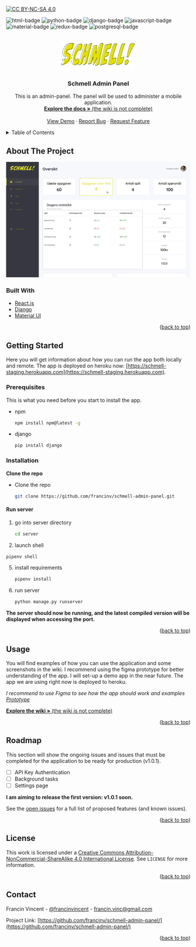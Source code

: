 <div id="top"></div>

[![CC BY-NC-SA 4.0][cc-by-nc-sa-image]][cc-by-nc-sa]

![html-badge]
![python-badge]
![django-badge]
![javascript-badge]
![material-badge]
![redux-badge]
![postgresql-badge]

<!-- PROJECT LOGO -->
<br />
<div align="center">
  <a href="https://github.com/francinv/schmell-admin-panel/">
    <img src="docs/img/assetlogo.png" alt="Logo" width="200" height="80">
  </a>

<h3 align="center">Schmell Admin Panel</h3>

  <p align="center">
    This is an admin-panel. The panel will be used to administer a mobile application. 
    <br />
    <a href="https://github.com/francinv/schmell-admin-panel/wiki"><strong>Explore the docs »</strong> (the wiki is not complete) </a>
    <br />
    <br />
    <a href="https://www.figma.com/proto/JRefmkvvkehRxD8ErPDeIx/Admin-Web-APP?node-id=4%3A80&scaling=min-zoom&page-id=0%3A1&starting-point-node-id=4%3A80">View Demo</a>
    ·
    <a href="https://github.com/francinv/schmell-admin-panel/issues">Report Bug</a>
    ·
    <a href="https://github.com/francinv/schmell-admin-panel/issues">Request Feature</a>
  </p>
</div>



<!-- TABLE OF CONTENTS -->
<details>
  <summary>Table of Contents</summary>
  <ol>
    <li>
      <a href="#about-the-project">About The Project</a>
      <ul>
        <li><a href="#built-with">Built With</a></li>
      </ul>
    </li>
    <li>
      <a href="#getting-started">Getting Started</a>
      <ul>
        <li><a href="#prerequisites">Prerequisites</a></li>
        <li><a href="#installation">Installation</a></li>
      </ul>
    </li>
    <li><a href="#usage">Usage</a></li>
    <li><a href="#roadmap">Roadmap</a></li>
    <li><a href="#contact">Contact</a></li>
    <li><a href="#license">License</a></li>
  </ol>
</details>



<!-- ABOUT THE PROJECT -->
## About The Project

[![Product Name Screen Shot][product-screenshot]](https://www.figma.com/proto/JRefmkvvkehRxD8ErPDeIx/Admin-Web-APP?node-id=4%3A80&scaling=min-zoom&page-id=0%3A1&starting-point-node-id=4%3A80)

### Built With

* [React.js](https://reactjs.org/)
* [Django](https://www.djangoproject.com/)
* [Material UI](https://mui.com/)

<p align="right">(<a href="#top">back to top</a>)</p>



<!-- GETTING STARTED -->
## Getting Started

Here you will get information about how you can run the app both locally and remote. The app is deployed on heroku now: [https://schmell-staging.herokuapp.com](https://schmell-staging.herokuapp.com). 

### Prerequisites

This is what you need before you start to install the app.
* npm
  ```sh
  npm install npm@latest -g
  ```
* django
  ```sh
  pip install django
  ```


### Installation

**Clone the repo**
* Clone the repo
   ```sh
   git clone https://github.com/francinv/schmell-admin-panel.git
   ```
#### Run server
1. go into server directory
    ```sh
    cd server
    ```
2. launch shell
  ```sh
  pipenv shell
  ```
5. install requirements
    ```sh
    pipenv install
    ```
3. run server
    ```sh
    python manage.py runserver
    ```

**The server should now be running, and the latest compiled version will be displayed when accessing the port.**

<p align="right">(<a href="#top">back to top</a>)</p>


<!-- USAGE EXAMPLES -->
## Usage

You will find examples of how you can use the application and some screenshots in the wiki. I recommend using the figma prototype for better understanding of the app. I will set-up a demo app in the near future. The app we are using right now is deployed to heroku. 

_I recommend to use Figma to see how the app should work and examples [Prototype](https://www.figma.com/proto/JRefmkvvkehRxD8ErPDeIx/Admin-Web-APP?node-id=4%3A80&scaling=min-zoom&page-id=0%3A1&starting-point-node-id=4%3A80)_

<a href="https://github.com/francinv/schmell-admin-panel/wiki"><strong>Explore the wiki »</strong> (the wiki is not complete) </a>
<p align="right">(<a href="#top">back to top</a>)</p>

<!-- ROADMAP -->
## Roadmap
This section will show the ongoing issues and issues that must be completed for the application to be ready for production (v1.0.1).

- [ ] API Key Authentication
- [ ] Background tasks
- [ ] Settings page

**I am aiming to release the first version: v1.0.1 soon.** 

See the [open issues](https://github.com/francinv/schmell-admin-panel/issues) for a full list of proposed features (and known issues).

<p align="right">(<a href="#top">back to top</a>)</p>

<!-- LICENSE -->
## License

This work is licensed under a [Creative Commons Attribution-NonCommercial-ShareAlike 4.0 International License][cc-by-nc-sa]. See `LICENSE` for more information.

<p align="right">(<a href="#top">back to top</a>)</p>

<!-- CONTACT -->
## Contact

Francin Vincent - [@francinvincent](https://www.facebook.com/francinvincent/) - francin.vinc@gmail.com

Project Link: [https://github.com/francinv/schmell-admin-panel/](https://github.com/francinv/schmell-admin-panel/)

<p align="right">(<a href="#top">back to top</a>)</p>



[product-screenshot]: docs/img/schmelladmin.png
[cc-by-nc-sa]: http://creativecommons.org/licenses/by-nc-sa/4.0/
[cc-by-nc-sa-image]: https://licensebuttons.net/l/by-nc-sa/4.0/88x31.png
[cc-by-nc-sa-shield]: https://img.shields.io/badge/License-CC%20BY--NC--SA%204.0-lightgrey.svg
[html-badge]: https://img.shields.io/badge/HTML5-E34F26?style=for-the-badge&logo=html5&logoColor=white
[python-badge]: https://img.shields.io/badge/Python-3776AB?style=for-the-badge&logo=python&logoColor=white
[django-badge]:https://img.shields.io/badge/Django-092E20?style=for-the-badge&logo=django&logoColor=white
[javascript-badge]: https://img.shields.io/badge/JavaScript-F7DF1E?style=for-the-badge&logo=javascript&logoColor=black
[material-badge]: https://img.shields.io/badge/Material--UI-0081CB?style=for-the-badge&logo=material-ui&logoColor=white
[redux-badge]: https://img.shields.io/badge/Redux-593D88?style=for-the-badge&logo=redux&logoColor=white
[postgresql-badge]: https://img.shields.io/badge/PostgreSQL-316192?style=for-the-badge&logo=postgresql&logoColor=white
